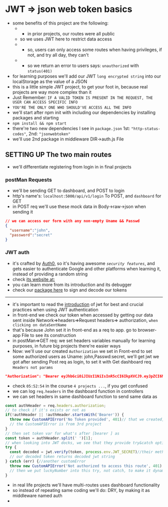# JWT => json web token basics
<!-- {id="target"} this id is as <a> in HTML -->

- some benefits of this project are the following:
  - - in prior projects, our routes were all public
  -  so we uses JWT here to restrict data access
  - - so, users can only access some routes when having privileges, if not, and try all day, they can't
  - - so we return an error to users says: `unauthorized` with `status(401)`
- for learning purposes we'll add our JWT `long encrypted string` into our localStorage as the value of a JSON
- this is a little simple JWT project, to get your foot in, because real projects are way more complex than it
- Just Remember: `IF A VALID TOKEN IS PRESENT IN THE REQUEST, THE USER CAN ACCESS SPECIFIC INFO`
- `YOU'RE THE ONLY ONE WHO SHOULD'VE ACCESS ALL THE INFO`
- we'll start after npm init with including our dependencies by installing packages and starting 
- `npm install && npm start`
- there're two new dependencies I see in `package.json` 1st: `"http-status-codes"`, 2nd: `"jsonwebtoken"`
- we'll use 2nd package in middleware DIR->auth.js File

## SETTING UP The two main routes

- we'll differentiate registering from login in in final projects


### postMan Requests

- we'll be sending GET to dashboard, and POST to login
- http's name's: `localhost:5000/api/v1/login` To POST, and `dashboard` for GET
- in POST req we'll use these mock data in Body->raw->json when sending it

```json
// we can access our form with any non-empty Uname && Passwd
{
  "username":"john",
  "password":"secret"
}
```

### JWT auth

- it's crafted by [Auth0](https://auth0.com/), so it's having awesome *`security features`*, and gets easier to authenticate Google and other platforms when learning it, instead of providing a random string
- check [its website at:](https://jwt.io)
- you can learn more from its introduction and its debugger
- check our [package here](https://www.npmjs.com/package/jsonwebtoken) to sign and decode our tokens

---

- it's important to read the [introduction](https://jwt.io/introduction) of jwt for best and crucial practices when using JWT authentication
- in front-end we check our token when accessed by getting our data sent inside Network=>headers=>Request headers=> authorization, `when clicking on dataSentName`
- that's because John set it in front-end as a req to app. go to browser-app File to see its construction
- in postMan=>GET req: we set headers variables manually for learning purposes, in future big projects there're easier ways
- Now: we'll use our created `Authorization` we set in Front-end to set some authorized users as Uname: john,Passwd:secret, we'll get jwt we got after sending Post req as login, to set it with Get dashboard req `Headers not params`

```json
"Authorization": "Bearer eyJhbGciOiJIUzI1NiIsInR5cCI6IkpXVCJ9.eyJpZCI6MSwidXNlcm5hbWUiOiJqb2huIiwiaWF0IjoxNjg4MjI1NDQ1LCJleHAiOjE2OTA4MTc0NDV9.M1Pg5cBuoKz51kI6dFF-ht4-V_VAWigTUeZGvGgg2HE"
```

- check `05:52:54` in the course `4 projects ...`, if you get confused
- we can log `req.headers` in the dashboard function in controllers
- we can set headers in same dashboard function to send same data as

```javascript
const authHeader = req.headers.authorization;
// to check if it's exists or not as
if(!authHeader || !authHeader.startsWith('Bearer')) {
  throw new CustomAPIError('No Token provided', 401)// that we created, 401 is the authentication error
  // the CustomAPIError is from 3rd project
}
// then set token var for what's after [bearer ] as
const token = authHeader.split(' ')[1];
// when looking into JWT docks, we see that they provide try&catch option as
try {
  const decoded = jwt.verify(token, process.env.JWT_SECRET)//their method's name's verify
  // our decoded token returns decoded jwt string
} catch (err) {//another customError
  throw new CustomAPIError('Not authorized to access this route', 401)
  // then we put luckyNumber into this try, not catch, to make it dynamic, look at controllers->main.js to see full-picture
}
```

- in real life projects we'll have multi-routes uses dashboard functionality
- so instead of repeating same coding we'll do: DRY, by making it as middleware named auth
- 